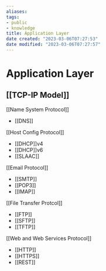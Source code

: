 ```yaml
---
aliases: 
tags: 
- public
- knowledge
title: Application Layer
date created: "2023-03-06T07:27:53"
date modified: "2023-03-06T07:27:57"
---
```


# Application Layer

## [[TCP-IP Model]]

[[Name System Protocol]]
- [[DNS]]

[[Host Config Protocol]]
- [[DHCP]]v4
- [[DHCP]]v6
- [[SLAAC]]

[[Email Protocol]]
- [[SMTP]]
- [[POP3]]
- [[IMAP]]

[[File Transfer Protcol]]
- [[FTP]]
- [[SFTP]]
- [[TFTP]]

[[Web and Web Services Protocol]]
- [[HTTP]]
- [[HTTPS]]
- [[REST]]

